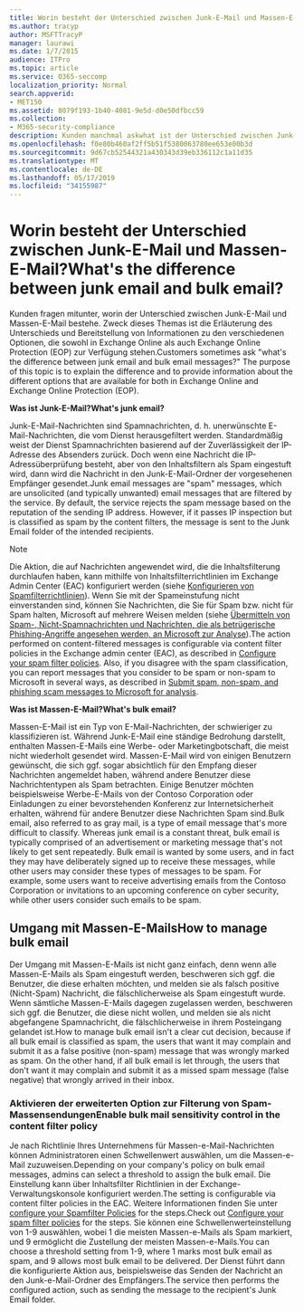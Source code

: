```yaml
---
title: Worin besteht der Unterschied zwischen Junk-E-Mail und Massen-E-Mail?
ms.author: tracyp
author: MSFTTracyP
manager: laurawi
ms.date: 1/7/2015
audience: ITPro
ms.topic: article
ms.service: O365-seccomp
localization_priority: Normal
search.appverid:
- MET150
ms.assetid: 8079f193-1b40-4081-9e5d-d0e50dfbcc59
ms.collection:
- M365-security-compliance
description: Kunden manchmal askwhat ist der Unterschied zwischen Junk-e-Mail und Massen-e-Mail-Nachrichten? In diesem Thema werden die Unterschiede erläutert und Informationen zu den verschiedenen Optionen bereitgestellt, die sowohl in Exchange Online als auch in Exchange Online Protection verfügbar sind (EoP).
ms.openlocfilehash: f0e80b460af2ff5b51f5380063780ee653e00b3d
ms.sourcegitcommit: 9d67cb52544321a430343d39eb336112c1a11d35
ms.translationtype: MT
ms.contentlocale: de-DE
ms.lasthandoff: 05/17/2019
ms.locfileid: "34155987"
---
```

# <a name="whats-the-difference-between-junk-email-and-bulk-email"></a><span data-ttu-id="d0fae-103">Worin besteht der Unterschied zwischen Junk-E-Mail und Massen-E-Mail?</span><span class="sxs-lookup"><span data-stu-id="d0fae-103">What's the difference between junk email and bulk email?</span></span>

<span data-ttu-id="d0fae-p101">Kunden fragen mitunter, worin der Unterschied zwischen Junk-E-Mail und Massen-E-Mail bestehe. Zweck dieses Themas ist die Erläuterung des Unterschieds und Bereitstellung von Informationen zu den verschiedenen Optionen, die sowohl in Exchange Online als auch Exchange Online Protection (EOP) zur Verfügung stehen.</span><span class="sxs-lookup"><span data-stu-id="d0fae-p101">Customers sometimes ask "what's the difference between junk email and bulk email messages?" The purpose of this topic is to explain the difference and to provide information about the different options that are available for both in Exchange Online and Exchange Online Protection (EOP).</span></span>
  
 <span data-ttu-id="d0fae-106">**Was ist Junk-E-Mail?**</span><span class="sxs-lookup"><span data-stu-id="d0fae-106">**What's junk email?**</span></span>
  
<span data-ttu-id="d0fae-p102">Junk-E-Mail-Nachrichten sind Spamnachrichten, d. h. unerwünschte E-Mail-Nachrichten, die vom Dienst herausgefiltert werden. Standardmäßig weist der Dienst Spamnachrichten basierend auf der Zuverlässigkeit der IP-Adresse des Absenders zurück. Doch wenn eine Nachricht die IP-Adressüberprüfung besteht, aber von den Inhaltsfiltern als Spam eingestuft wird, dann wird die Nachricht in den Junk-E-Mail-Ordner der vorgesehenen Empfänger gesendet.</span><span class="sxs-lookup"><span data-stu-id="d0fae-p102">Junk email messages are "spam" messages, which are unsolicited (and typically unwanted) email messages that are filtered by the service. By default, the service rejects the spam message based on the reputation of the sending IP address. However, if it passes IP inspection but is classified as spam by the content filters, the message is sent to the Junk Email folder of the intended recipients.</span></span> 
  
> [!NOTE]
> <span data-ttu-id="d0fae-p103">Die Aktion, die auf Nachrichten angewendet wird, die die Inhaltsfilterung durchlaufen haben, kann mithilfe von Inhaltsfilterrichtlinien im Exchange Admin Center (EAC) konfiguriert werden (siehe [Konfigurieren von Spamfilterrichtlinien](configure-your-spam-filter-policies.md)). Wenn Sie mit der Spameinstufung nicht einverstanden sind, können Sie Nachrichten, die Sie für Spam bzw. nicht für Spam halten, Microsoft auf mehrere Weisen melden (siehe [Übermitteln von Spam-, Nicht-Spamnachrichten und Nachrichten, die als betrügerische Phishing-Angriffe angesehen werden, an Microsoft zur Analyse](submit-spam-non-spam-and-phishing-scam-messages-to-microsoft-for-analysis.md)).</span><span class="sxs-lookup"><span data-stu-id="d0fae-p103">The action performed on content-filtered messages is configurable via content filter policies in the Exchange admin center (EAC), as described in [Configure your spam filter policies](configure-your-spam-filter-policies.md). Also, if you disagree with the spam classification, you can report messages that you consider to be spam or non-spam to Microsoft in several ways, as described in [Submit spam, non-spam, and phishing scam messages to Microsoft for analysis](submit-spam-non-spam-and-phishing-scam-messages-to-microsoft-for-analysis.md).</span></span> 
  
 <span data-ttu-id="d0fae-112">**Was ist Massen-E-Mail?**</span><span class="sxs-lookup"><span data-stu-id="d0fae-112">**What's bulk email?**</span></span>
  
<span data-ttu-id="d0fae-p104">Massen-E-Mail ist ein Typ von E-Mail-Nachrichten, der schwieriger zu klassifizieren ist. Während Junk-E-Mail eine ständige Bedrohung darstellt, enthalten Massen-E-Mails eine Werbe- oder Marketingbotschaft, die meist nicht wiederholt gesendet wird. Massen-E-Mail wird von einigen Benutzern gewünscht, die sich ggf. sogar absichtlich für den Empfang dieser Nachrichten angemeldet haben, während andere Benutzer diese Nachrichtentypen als Spam betrachten. Einige Benutzer möchten beispielsweise Werbe-E-Mails von der Contoso Corporation oder Einladungen zu einer bevorstehenden Konferenz zur Internetsicherheit erhalten, während für andere Benutzer diese Nachrichten Spam sind.</span><span class="sxs-lookup"><span data-stu-id="d0fae-p104">Bulk email, also referred to as gray mail, is a type of email message that's more difficult to classify. Whereas junk email is a constant threat, bulk email is typically comprised of an advertisement or marketing message that's not likely to get sent repeatedly. Bulk email is wanted by some users, and in fact they may have deliberately signed up to receive these messages, while other users may consider these types of messages to be spam. For example, some users want to receive advertising emails from the Contoso Corporation or invitations to an upcoming conference on cyber security, while other users consider such emails to be spam.</span></span>
  
## <a name="how-to-manage-bulk-email"></a><span data-ttu-id="d0fae-117">Umgang mit Massen-E-Mails</span><span class="sxs-lookup"><span data-stu-id="d0fae-117">How to manage bulk email</span></span>

<span data-ttu-id="d0fae-p105">Der Umgang mit Massen-E-Mails ist nicht ganz einfach, denn wenn alle Massen-E-Mails als Spam eingestuft werden, beschweren sich ggf. die Benutzer, die diese erhalten möchten, und melden sie als falsch positive (Nicht-Spam) Nachricht, die fälschlicherweise als Spam eingestuft wurde. Wenn sämtliche Massen-E-Mails dagegen zugelassen werden, beschweren sich ggf. die Benutzer, die diese nicht wollen, und melden sie als nicht abgefangene Spamnachricht, die fälschlicherweise in ihrem Posteingang gelandet ist.</span><span class="sxs-lookup"><span data-stu-id="d0fae-p105">How to manage bulk email isn't a clear cut decision, because if all bulk email is classified as spam, the users that want it may complain and submit it as a false positive (non-spam) message that was wrongly marked as spam. On the other hand, if all bulk email is let through, the users that don't want it may complain and submit it as a missed spam message (false negative) that wrongly arrived in their inbox.</span></span>
  
### <a name="enable-bulk-mail-sensitivity-control-in-the-content-filter-policy"></a><span data-ttu-id="d0fae-120">Aktivieren der erweiterten Option zur Filterung von Spam-Massensendungen</span><span class="sxs-lookup"><span data-stu-id="d0fae-120">Enable bulk mail sensitivity control in the content filter policy</span></span>

<span data-ttu-id="d0fae-121">Je nach Richtlinie Ihres Unternehmens für Massen-e-Mail-Nachrichten können Administratoren einen Schwellenwert auswählen, um die Massen-e-Mail zuzuweisen.</span><span class="sxs-lookup"><span data-stu-id="d0fae-121">Depending on your company's policy on bulk email messages, admins can select a threshold to assign the bulk email.</span></span> <span data-ttu-id="d0fae-122">Die Einstellung kann über Inhaltsfilter Richtlinien in der Exchange-Verwaltungskonsole konfiguriert werden.</span><span class="sxs-lookup"><span data-stu-id="d0fae-122">The setting is configurable via content filter policies in the EAC.</span></span> <span data-ttu-id="d0fae-123">Weitere Informationen finden Sie unter [configure your Spamfilter Policies](configure-your-spam-filter-policies.md) for the steps.</span><span class="sxs-lookup"><span data-stu-id="d0fae-123">Check out [Configure your spam filter policies](configure-your-spam-filter-policies.md) for the steps.</span></span> <span data-ttu-id="d0fae-124">Sie können eine Schwellenwerteinstellung von 1-9 auswählen, wobei 1 die meisten Massen-e-Mails als Spam markiert, und 9 ermöglicht die Zustellung der meisten Massen-e-Mails.</span><span class="sxs-lookup"><span data-stu-id="d0fae-124">You can choose a threshold setting from 1-9, where 1 marks most bulk email as spam, and 9 allows most bulk email to be delivered.</span></span> <span data-ttu-id="d0fae-125">Der Dienst führt dann die konfigurierte Aktion aus, beispielsweise das Senden der Nachricht an den Junk-e-Mail-Ordner des Empfängers.</span><span class="sxs-lookup"><span data-stu-id="d0fae-125">The service then performs the configured action, such as sending the message to the recipient's Junk Email folder.</span></span> 
  

